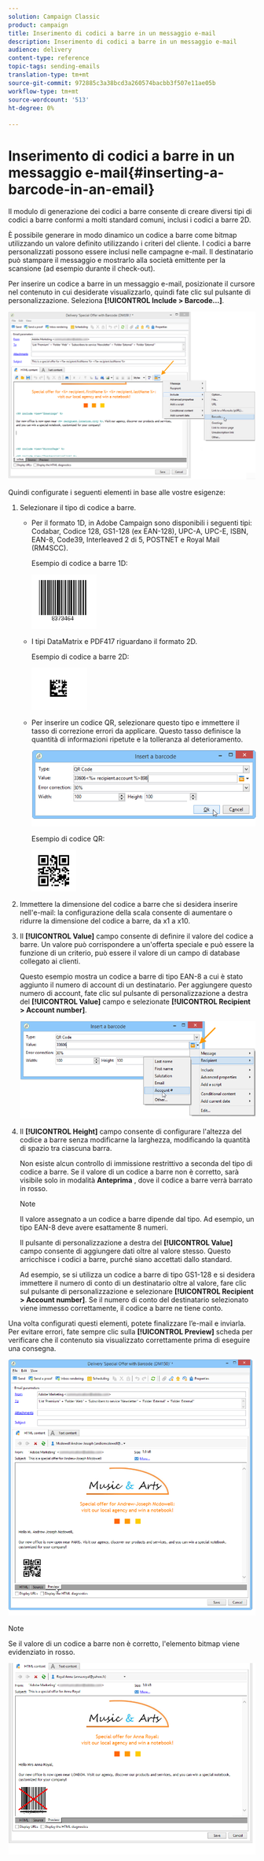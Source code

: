 ```yaml
---
solution: Campaign Classic
product: campaign
title: Inserimento di codici a barre in un messaggio e-mail
description: Inserimento di codici a barre in un messaggio e-mail
audience: delivery
content-type: reference
topic-tags: sending-emails
translation-type: tm+mt
source-git-commit: 972885c3a38bcd3a260574bacbb3f507e11ae05b
workflow-type: tm+mt
source-wordcount: '513'
ht-degree: 0%

---
```



# Inserimento di codici a barre in un messaggio e-mail{#inserting-a-barcode-in-an-email}

Il modulo di generazione dei codici a barre consente di creare diversi tipi di codici a barre conformi a molti standard comuni, inclusi i codici a barre 2D.

È possibile generare in modo dinamico un codice a barre come bitmap utilizzando un valore definito utilizzando i criteri del cliente. I codici a barre personalizzati possono essere inclusi nelle campagne e-mail. Il destinatario può stampare il messaggio e mostrarlo alla società emittente per la scansione (ad esempio durante il check-out).

Per inserire un codice a barre in un messaggio e-mail, posizionate il cursore nel contenuto in cui desiderate visualizzarlo, quindi fate clic sul pulsante di personalizzazione. Seleziona **[!UICONTROL Include > Barcode...]**.

![](assets/barcode_insert_14.png)

Quindi configurate i seguenti elementi in base alle vostre esigenze:

1. Selezionare il tipo di codice a barre.

   * Per il formato 1D, in  Adobe Campaign sono disponibili i seguenti tipi: Codabar, Codice 128, GS1-128 (ex EAN-128), UPC-A, UPC-E, ISBN, EAN-8, Code39, Interleaved 2 di 5, POSTNET e Royal Mail (RM4SCC).

      Esempio di codice a barre 1D:

      ![](assets/barcode_insert_08.png)

   * I tipi DataMatrix e PDF417 riguardano il formato 2D.

      Esempio di codice a barre 2D:

      ![](assets/barcode_insert_09.png)

   * Per inserire un codice QR, selezionare questo tipo e immettere il tasso di correzione errori da applicare. Questo tasso definisce la quantità di informazioni ripetute e la tolleranza al deterioramento.

      ![](assets/barcode_insert_06.png)

      Esempio di codice QR:

      ![](assets/barcode_insert_12.png)

1. Immettere la dimensione del codice a barre che si desidera inserire nell&#39;e-mail: la configurazione della scala consente di aumentare o ridurre la dimensione del codice a barre, da x1 a x10.
1. Il **[!UICONTROL Value]** campo consente di definire il valore del codice a barre. Un valore può corrispondere a un&#39;offerta speciale e può essere la funzione di un criterio, può essere il valore di un campo di database collegato ai clienti.

   Questo esempio mostra un codice a barre di tipo EAN-8 a cui è stato aggiunto il numero di account di un destinatario. Per aggiungere questo numero di account, fate clic sul pulsante di personalizzazione a destra del **[!UICONTROL Value]** campo e selezionate **[!UICONTROL Recipient > Account number]**.

   ![](assets/barcode_insert_15.png)

1. Il **[!UICONTROL Height]** campo consente di configurare l&#39;altezza del codice a barre senza modificarne la larghezza, modificando la quantità di spazio tra ciascuna barra.

   Non esiste alcun controllo di immissione restrittivo a seconda del tipo di codice a barre. Se il valore di un codice a barre non è corretto, sarà visibile solo in modalità **Anteprima** , dove il codice a barre verrà barrato in rosso.

   >[!NOTE]
   >
   >Il valore assegnato a un codice a barre dipende dal tipo. Ad esempio, un tipo EAN-8 deve avere esattamente 8 numeri.
   >
   >Il pulsante di personalizzazione a destra del **[!UICONTROL Value]** campo consente di aggiungere dati oltre al valore stesso. Questo arricchisce i codici a barre, purché siano accettati dallo standard.
   >
   >Ad esempio, se si utilizza un codice a barre di tipo GS1-128 e si desidera immettere il numero di conto di un destinatario oltre al valore, fare clic sul pulsante di personalizzazione e selezionare **[!UICONTROL Recipient > Account number]**. Se il numero di conto del destinatario selezionato viene immesso correttamente, il codice a barre ne tiene conto.

Una volta configurati questi elementi, potete finalizzare l’e-mail e inviarla. Per evitare errori, fate sempre clic sulla **[!UICONTROL Preview]** scheda per verificare che il contenuto sia visualizzato correttamente prima di eseguire una consegna.

![](assets/barcode_insert_10.png)

>[!NOTE]
>
>Se il valore di un codice a barre non è corretto, l&#39;elemento bitmap viene evidenziato in rosso.

![](assets/barcode_insert_11.png)
